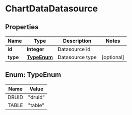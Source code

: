 # ChartDataDatasource

## Properties
Name | Type | Description | Notes
------------ | ------------- | ------------- | -------------
**id** | **Integer** | Datasource id | 
**type** | [**TypeEnum**](#TypeEnum) | Datasource type |  [optional]

<a name="TypeEnum"></a>
## Enum: TypeEnum
Name | Value
---- | -----
DRUID | &quot;druid&quot;
TABLE | &quot;table&quot;
